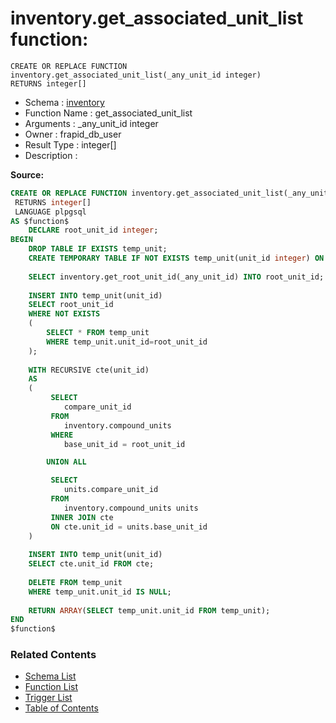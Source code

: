 # inventory.get_associated_unit_list function:

```plpgsql
CREATE OR REPLACE FUNCTION inventory.get_associated_unit_list(_any_unit_id integer)
RETURNS integer[]
```
* Schema : [inventory](../../schemas/inventory.md)
* Function Name : get_associated_unit_list
* Arguments : _any_unit_id integer
* Owner : frapid_db_user
* Result Type : integer[]
* Description : 


**Source:**
```sql
CREATE OR REPLACE FUNCTION inventory.get_associated_unit_list(_any_unit_id integer)
 RETURNS integer[]
 LANGUAGE plpgsql
AS $function$
    DECLARE root_unit_id integer;
BEGIN
    DROP TABLE IF EXISTS temp_unit;
    CREATE TEMPORARY TABLE IF NOT EXISTS temp_unit(unit_id integer) ON COMMIT DROP; 
    
    SELECT inventory.get_root_unit_id(_any_unit_id) INTO root_unit_id;
    
    INSERT INTO temp_unit(unit_id) 
    SELECT root_unit_id
    WHERE NOT EXISTS
    (
        SELECT * FROM temp_unit
        WHERE temp_unit.unit_id=root_unit_id
    );
    
    WITH RECURSIVE cte(unit_id)
    AS
    (
         SELECT 
            compare_unit_id
         FROM 
            inventory.compound_units
         WHERE 
            base_unit_id = root_unit_id

        UNION ALL

         SELECT
            units.compare_unit_id
         FROM 
            inventory.compound_units units
         INNER JOIN cte 
         ON cte.unit_id = units.base_unit_id
    )
    
    INSERT INTO temp_unit(unit_id)
    SELECT cte.unit_id FROM cte;
    
    DELETE FROM temp_unit
    WHERE temp_unit.unit_id IS NULL;
    
    RETURN ARRAY(SELECT temp_unit.unit_id FROM temp_unit);
END
$function$

```

### Related Contents
* [Schema List](../../schemas.md)
* [Function List](../../functions.md)
* [Trigger List](../../triggers.md)
* [Table of Contents](../../README.md)

